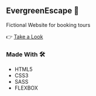 ## EvergreenEscape 🏃

Fictional Website for booking tours

👉 [Take a Look](https://kunalmahato11.github.io/EvergreenEscape/)


### Made With 🛠️
* HTML5
* CSS3
* SASS
* FLEXBOX

